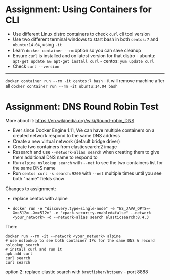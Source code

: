 # Assignment: Using Containers for CLI

- Use different Linux distro containers to check `curl` cli tool version
- Use two different terminal windows to start bash in both `centos:7` and `ubuntu:14.04`, using `-it`
- Learn `docker container --rm` option so you can save cleanup
- Ensure `curl` is installed and on latest version for that distro - ubuntu: `apt-get update && apt-get install curl` - centos: `yum update curl`
- Check `curl --version`

---

`docker container run --rm -it centos:7 bash` - it will remove machine after all
`docker container run --rm -it ubuntu:14.04 bash`

# Assignment: DNS Round Robin Test

More about it: https://en.wikipedia.org/wiki/Round-robin_DNS

- Ever since Docker Engine 1.11, We can have multiple containers
  on a created network respond to the same DNS address
- Create a new virtual network (default bridge driver)
- Create two containers from elasticsearch:2 image
- Research and use `--network-alias search` when creating them to give them additional DNS name to respond to
- Run `alpine nslookup search` with `--net` to see the two containers list for the same DNS name
- Run `centos curl -s search:9200` with `--net` multiple times until you see both "name" fields show

Changes to assignment:

- replace centos with alpine

- `docker run -e "discovery.type=single-node" -e "ES_JAVA_OPTS=-Xms512m -Xmx512m" -e "xpack.security.enabled=false" --network <your_network> -d --network-alias search elasticsearch:8.4.3`

Then:

```
docker run --rm -it --network <your_network> alpine
# use nslookup to see both container IPs for the same DNS A record
nslookup search
# install curl and run it
apk add curl
curl search
curl search
```

option 2:
replace elastic search with `bretfisher/httpenv` - port 8888
